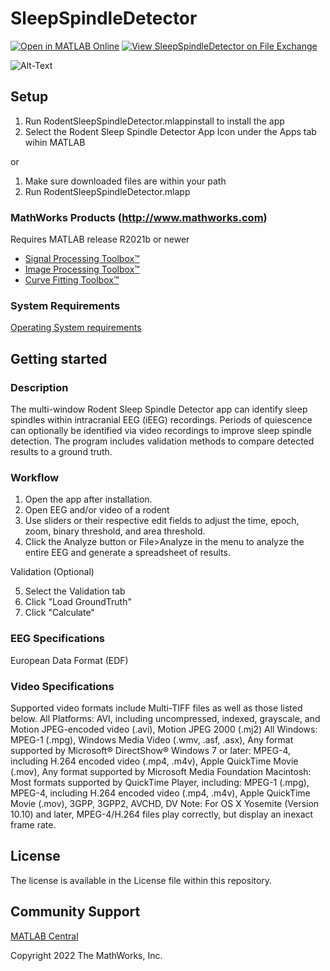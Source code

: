 # SleepSpindleDetector

[![Open in MATLAB Online](https://www.mathworks.com/images/responsive/global/open-in-matlab-online.svg)](https://matlab.mathworks.com/open/github/v1?repo=kevinscottholly/SleepSpindleDetector)
[![View SleepSpindleDetector on File Exchange](https://www.mathworks.com/matlabcentral/images/matlab-file-exchange.svg)](https://www.mathworks.com/matlabcentral/fileexchange/SleepSpindleDetector)

![Alt-Text](https://github.com/kevinscottholly/SleepSpindleDetector/blob/main/Sleep%20Spindle%20Detector%20Alpha_resources/SleepSpindleIcon.png?raw=true)

## Setup 

1. Run RodentSleepSpindleDetector.mlappinstall to install the app
2. Select the Rodent Sleep Spindle Detector App Icon under the Apps tab wihin MATLAB

or

1. Make sure downloaded files are within your path
2. Run RodentSleepSpindleDetector.mlapp


### MathWorks Products (http://www.mathworks.com)

Requires MATLAB release R2021b or newer
- [Signal Processing Toolbox&trade;](https://www.mathworks.com/products/signal.html)
- [Image Processing Toolbox&trade;](https://www.mathworks.com/products/image.html)
- [Curve Fitting Toolbox&trade;](https://www.mathworks.com/products/curvefitting.html)

### System Requirements

[Operating System requirements](https://www.mathworks.com/support/requirements/previous-releases.html)

## Getting started

### Description

The multi-window Rodent Sleep Spindle Detector app can identify sleep spindles within intracranial EEG (iEEG) recordings. Periods of quiescence can optionally be identified via video recordings to improve sleep spindle detection. The program includes validation methods to compare detected results to a ground truth.


### Workflow

1. Open the app after installation.
2. Open EEG and/or video of a rodent
3. Use sliders or their respective edit fields to adjust the time, epoch, zoom, binary threshold, and area threshold.
4. Click the Analyze button or File>Analyze in the menu to analyze the entire EEG and generate a spreadsheet of results.

Validation (Optional)

5. Select the Validation tab
6. Click "Load GroundTruth"
7. Click "Calculate"

### EEG Specifications

European Data Format (EDF)

### Video Specifications

Supported video formats include Multi-TIFF files as well as those listed below.
All Platforms: AVI, including uncompressed, indexed, grayscale, and Motion JPEG-encoded video (.avi), Motion JPEG 2000 (.mj2)
All Windows: MPEG-1 (.mpg), Windows Media Video (.wmv, .asf, .asx), Any format supported by Microsoft® DirectShow®
Windows 7 or later: MPEG-4, including H.264 encoded video (.mp4, .m4v), Apple QuickTime Movie (.mov), Any format supported by Microsoft Media Foundation
Macintosh: Most formats supported by QuickTime Player, including: MPEG-1 (.mpg), MPEG-4, including H.264 encoded video (.mp4, .m4v), Apple QuickTime Movie (.mov), 3GPP, 3GPP2, AVCHD, DV
Note: For OS X Yosemite (Version 10.10) and later, MPEG-4/H.264 files play correctly, but display an inexact frame rate.

## License

The license is available in the License file within this repository.

## Community Support
[MATLAB Central](https://www.mathworks.com/matlabcentral)

Copyright 2022 The MathWorks, Inc.
